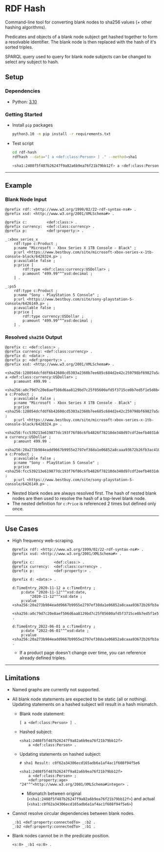 # RDF Hash

Command-line tool for converting blank nodes to sha256 values (+ other hashing algorithms).

Predicates and objects of a blank node subject get hashed together to form a resolvable identifier. The blank node is then replaced with the hash of it's sorted triples.

SPARQL query used to query for blank node subjects can be changed to select any subject to hash.

## Setup

### Dependencies

- Python: [3.10](https://www.python.org/downloads/)

### Getting Started

- Install `pip` packages

    ```bash
    python3.10 -m pip install -r requirements.txt
    ```

- Test script

    ```bash
    cd rdf-hash
    rdfhash --data="[ a <def:class:Person> ] ." --method=sha1
    ```

    ```bash
    <sha1:2408f5f487b26247f9a82a6b9ea76f21b79bb12f> a <def:class:Person> .
    ```

---

## Example

### Blank Node Input

```text/turtle
@prefix rdf: <http://www.w3.org/1999/02/22-rdf-syntax-ns#> .
@prefix xsd: <http://www.w3.org/2001/XMLSchema#> .

@prefix c:         <def:class:> .
@prefix currency:  <def:class:currency> .
@prefix p:         <def:property:> .

_:xbox_series_x
    rdf:type c:Product ;
    p:name "Microsoft - Xbox Series X 1TB Console - Black" ;
    p:url <https://www.bestbuy.com/site/microsoft-xbox-series-x-1tb-console-black/6428324.p> ;
    p:available false ;
    p:price [
        rdf:type <def:class:currency:USDollar> ;
        p:amount "499.99"^^xsd:decimal ;
    ] .

_:ps5
    rdf:type c:Product ;
    p:name "Sony - PlayStation 5 Console" ;
    p:url <https://www.bestbuy.com/site/sony-playstation-5-console/6426149.p> ;
    p:available false ;
    p:price [
        rdf:type currency:USDollar ;
        p:amount "499.99"^^xsd:decimal ;
    ] .
```

### Resolved `sha256` Output

```text/turtle
@prefix c: <def:class:> .
@prefix currency: <def:class:currency> .
@prefix d: <data:> .
@prefix p: <def:property:> .
@prefix xsd: <http://www.w3.org/2001/XMLSchema#> .

<sha256:128054dcfddf6b42608cd5303a2360b7ee685c684d2e42c259798bf69827a5a4> a <def:class:currency:USDollar> ;
    p:amount 499.99 .

<sha256:a0c79d7c20e8aef506d6aa8129bd7c25f05600afd5f3715ce0b7ed5f1e5d8b45> a c:Product ;
    p:available false ;
    p:name "Microsoft - Xbox Series X 1TB Console - Black" ;
    p:price <sha256:128054dcfddf6b42608cd5303a2360b7ee685c684d2e42c259798bf69827a5a4> ;
    p:url <https://www.bestbuy.com/site/microsoft-xbox-series-x-1tb-console-black/6428324.p> .

<sha256:fcc539213e619877dc193f76f86c6fb4826f78210de348d97cdf2eefb4031dd7> a currency:USDollar ;
    p:amount 499.99 .

<sha256:20a273b984eadd9667b9955e2797ef38da1e06852a8caaa93672b26fb3ac4100> a c:Product ;
    p:available false ;
    p:name "Sony - PlayStation 5 Console" ;
    p:price <sha256:fcc539213e619877dc193f76f86c6fb4826f78210de348d97cdf2eefb4031dd7> ;
    p:url <https://www.bestbuy.com/site/sony-playstation-5-console/6426149.p> .
```

- Nested blank nodes are always resolved first. The hash of nested blank nodes are then used to resolve the hash of a top-level blank node.
- The nested definition for `c:Price` is referenced 2 times but defined only once.

---

## Use Cases

- High frequency web-scraping.

    ```text/turtle
    @prefix rdf: <http://www.w3.org/1999/02/22-rdf-syntax-ns#> .
    @prefix xsd: <http://www.w3.org/2001/XMLSchema#> .

    @prefix c:         <def:class:> .
    @prefix currency:  <def:class:currency> .
    @prefix p:         <def:property:> .

    @prefix d: <data:> .

    d:TimeEntry_2020-11-12 a c:TimeEntry ;
        p:date "2020-11-12"^^xsd:date,
            "2020-11-12"^^xsd:date ;
        p:value <sha256:20a273b984eadd9667b9955e2797ef38da1e06852a8caaa93672b26fb3ac4100>,
            <sha256:a0c79d7c20e8aef506d6aa8129bd7c25f05600afd5f3715ce0b7ed5f1e5d8b45> .

    d:TimeEntry_2022-06-01 a c:TimeEntry ;
        p:date "2022-06-01"^^xsd:date ;
        p:value <sha256:20a273b984eadd9667b9955e2797ef38da1e06852a8caaa93672b26fb3ac4100> .
    ```

  - If a product page doesn't change over time, you can reference already defined triples.

---

## Limitations

- Named graphs are currently not supported.
- All blank node statements are expected to be static (all or nothing). Updating statements on a hashed subject will result in a hash mismatch.
  - Blank node statement:

    ```text/turtle
    [ a <def:class:Person> ] .
    ```

  - Hashed subject:

    ```text/turtle
    <sha1:2408f5f487b26247f9a82a6b9ea76f21b79bb12f> 
        a <def:class:Person> .
    ```

  - Updating statements on hashed subject:

    ```text/turtle
    # sha1 Result: c0f62a34306ecd165adb6a1af4ac1f608f94f5e6

    <sha1:2408f5f487b26247f9a82a6b9ea76f21b79bb12f>
        a <def:class:Person> ;
        <def:property:age> "24"^^<http://www.w3.org/2001/XMLSchema#integer> .
    ```

    - Mismatch between original (`<sha1:2408f5f487b26247f9a82a6b9ea76f21b79bb12f>`) and actual (`<sha1:c0f62a34306ecd165adb6a1af4ac1f608f94f5e6>`)

- Cannot resolve circular dependencies between blank nodes.

    ```text/turtle
    _:b1 <def:property:connectedTo> _:b2 .
    _:b2 <def:property:connectedTo> _:b1 .
    ```

- Blank nodes cannot be in the predicate position.

    ```text/turtle
    <s:0> _:b1 <o:0> .
    ```
